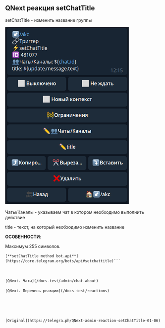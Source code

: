 ## QNext реакция setChatTitle

setChatTitle - изменить название группы

![](./1.png)

Чаты/Каналы - указываем чат в котором необходимо выполнить действие

title - текст, на который необходимо изменить название



**ОСОБЕННОСТИ**:

Максимум 255 символов.


```plain
[**setChatTitle method bot.api**](https://core.telegram.org/bots/api#setchattitle)```



[QNext. Чаты](/docs-test/admin/chat-about)

[QNext. Перечень реакции](/docs-test/reactions)




  
[Original](https://telegra.ph/QNext-admin-reaction-setChatTitle-01-06)